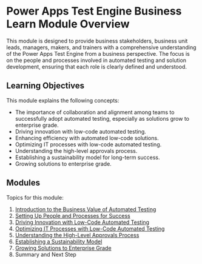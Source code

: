 # Power Apps Test Engine Business Learn Module Overview

This module is designed to provide business stakeholders, business unit leads, managers, makers, and trainers with a comprehensive understanding of the Power Apps Test Engine from a business perspective. The focus is on the people and processes involved in automated testing and solution development, ensuring that each role is clearly defined and understood.

## Learning Objectives
This module explains the following concepts:

- The importance of collaboration and alignment among teams to successfully adopt automated testing, especially as solutions grow to enterprise grade.
- Driving innovation with low-code automated testing.
- Enhancing efficiency with automated low-code solutions.
- Optimizing IT processes with low-code automated testing.
- Understanding the high-level approvals process.
- Establishing a sustainability model for long-term success.
- Growing solutions to enterprise grade.

## Modules

Topics for this module:

1. [Introduction to the Business Value of Automated Testing](/powerfuldev-testing/learning/business-path/01-introduction-to-the-business-value-of-automated-testing.md)
2. [Setting Up People and Processes for Success](/powerfuldev-testing/learning/business-path/02-setting-up-people-and-processes-for-success.md)
3. [Driving Innovation with Low-Code Automated Testing](/powerfuldev-testing/learning/business-path/03-driving-innovation-with-low-code-automated-testing.md)
4. [Optimizing IT Processes with Low-Code Automated Testing](/powerfuldev-testing/learning/business-path/04-optimizing-it-processes.md)
5. [Understanding the High-Level Approvals Process](/powerfuldev-testing/learning/business-path/05-understanding-the-high-level-approvals-process.md)
6. [Establishing a Sustainability Model](/powerfuldev-testing/learning/business-path/06-establishing-a-sustainability-model.md)
7. [Growing Solutions to Enterprise Grade](/powerfuldev-testing/learning/business-path/07-growing-to-enterprise-grade.md)
8. Summary and Next Step
